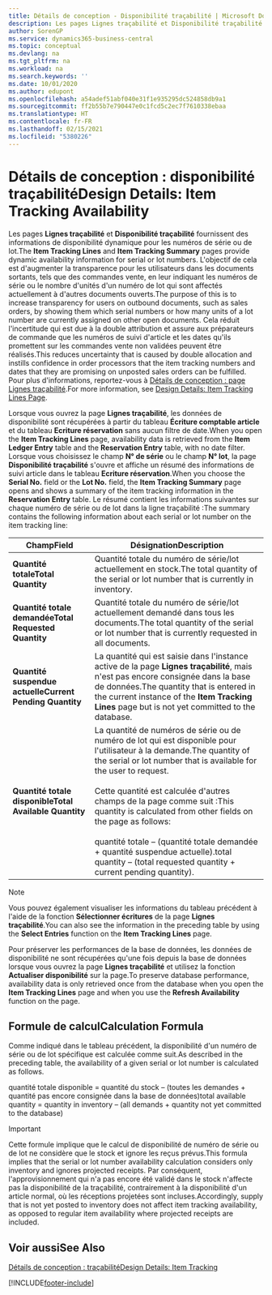 ```yaml
---
title: Détails de conception - Disponibilité traçabilité | Microsoft Docs
description: Les pages Lignes traçabilité et Disponibilité traçabilité fournissent des informations de disponibilité dynamique pour les numéros de série ou de lot. L'objectif de cela est d'augmenter la transparence pour les utilisateurs dans les documents sortants, tels que des commandes vente, en leur indiquant les numéros de série ou le nombre d'unités d'un numéro de lot qui sont affectés actuellement à d'autres documents ouverts.
author: SorenGP
ms.service: dynamics365-business-central
ms.topic: conceptual
ms.devlang: na
ms.tgt_pltfrm: na
ms.workload: na
ms.search.keywords: ''
ms.date: 10/01/2020
ms.author: edupont
ms.openlocfilehash: a54adef51abf040e31f1e935295dc524858db9a1
ms.sourcegitcommit: ff2b55b7e790447e0c1fcd5c2ec7f7610338ebaa
ms.translationtype: HT
ms.contentlocale: fr-FR
ms.lasthandoff: 02/15/2021
ms.locfileid: "5380226"
---
```

# <a name="design-details-item-tracking-availability"></a><span data-ttu-id="1f6e6-104">Détails de conception : disponibilité traçabilité</span><span class="sxs-lookup"><span data-stu-id="1f6e6-104">Design Details: Item Tracking Availability</span></span>
<span data-ttu-id="1f6e6-105">Les pages **Lignes traçabilité** et **Disponibilité traçabilité** fournissent des informations de disponibilité dynamique pour les numéros de série ou de lot.</span><span class="sxs-lookup"><span data-stu-id="1f6e6-105">The **Item Tracking Lines** and **Item Tracking Summary** pages provide dynamic availability information for serial or lot numbers.</span></span> <span data-ttu-id="1f6e6-106">L'objectif de cela est d'augmenter la transparence pour les utilisateurs dans les documents sortants, tels que des commandes vente, en leur indiquant les numéros de série ou le nombre d'unités d'un numéro de lot qui sont affectés actuellement à d'autres documents ouverts.</span><span class="sxs-lookup"><span data-stu-id="1f6e6-106">The purpose of this is to increase transparency for users on outbound documents, such as sales orders, by showing them which serial numbers or how many units of a lot number are currently assigned on other open documents.</span></span> <span data-ttu-id="1f6e6-107">Cela réduit l'incertitude qui est due à la double attribution et assure aux préparateurs de commande que les numéros de suivi d'article et les dates qu'ils promettent sur les commandes vente non validées peuvent être réalisés.</span><span class="sxs-lookup"><span data-stu-id="1f6e6-107">This reduces uncertainty that is caused by double allocation and instills confidence in order processors that the item tracking numbers and dates that they are promising on unposted sales orders can be fulfilled.</span></span> <span data-ttu-id="1f6e6-108">Pour plus d'informations, reportez-vous à [Détails de conception : page Lignes traçabilité](design-details-item-tracking-lines-window.md).</span><span class="sxs-lookup"><span data-stu-id="1f6e6-108">For more information, see [Design Details: Item Tracking Lines Page](design-details-item-tracking-lines-window.md).</span></span>  

 <span data-ttu-id="1f6e6-109">Lorsque vous ouvrez la page **Lignes traçabilité**, les données de disponibilité sont récupérées à partir du tableau **Écriture comptable article** et du tableau **Ecriture réservation** sans aucun filtre de date.</span><span class="sxs-lookup"><span data-stu-id="1f6e6-109">When you open the **Item Tracking Lines** page, availability data is retrieved from the **Item Ledger Entry** table and the **Reservation Entry** table, with no date filter.</span></span> <span data-ttu-id="1f6e6-110">Lorsque vous choisissez le champ **N° de série** ou le champ **N° lot**, la page **Disponibilité traçabilité** s'ouvre et affiche un résumé des informations de suivi article dans le tableau **Ecriture réservation**.</span><span class="sxs-lookup"><span data-stu-id="1f6e6-110">When you choose the **Serial No.** field or the **Lot No.** field, the **Item Tracking Summary** page opens and shows a summary of the item tracking information in the **Reservation Entry** table.</span></span> <span data-ttu-id="1f6e6-111">Le résumé contient les informations suivantes sur chaque numéro de série ou de lot dans la ligne traçabilité :</span><span class="sxs-lookup"><span data-stu-id="1f6e6-111">The summary contains the following information about each serial or lot number on the item tracking line:</span></span>  

|<span data-ttu-id="1f6e6-112">Champ</span><span class="sxs-lookup"><span data-stu-id="1f6e6-112">Field</span></span>|<span data-ttu-id="1f6e6-113">Désignation</span><span class="sxs-lookup"><span data-stu-id="1f6e6-113">Description</span></span>|  
|---------------------------------|---------------------------------------|  
|<span data-ttu-id="1f6e6-114">**Quantité totale**</span><span class="sxs-lookup"><span data-stu-id="1f6e6-114">**Total Quantity**</span></span>|<span data-ttu-id="1f6e6-115">Quantité totale du numéro de série/lot actuellement en stock.</span><span class="sxs-lookup"><span data-stu-id="1f6e6-115">The total quantity of the serial or lot number that is currently in inventory.</span></span>|  
|<span data-ttu-id="1f6e6-116">**Quantité totale demandée**</span><span class="sxs-lookup"><span data-stu-id="1f6e6-116">**Total Requested Quantity**</span></span>|<span data-ttu-id="1f6e6-117">Quantité totale du numéro de série/lot actuellement demandé dans tous les documents.</span><span class="sxs-lookup"><span data-stu-id="1f6e6-117">The total quantity of the serial or lot number that is currently requested in all documents.</span></span>|  
|<span data-ttu-id="1f6e6-118">**Quantité suspendue actuelle**</span><span class="sxs-lookup"><span data-stu-id="1f6e6-118">**Current Pending Quantity**</span></span>|<span data-ttu-id="1f6e6-119">La quantité qui est saisie dans l'instance active de la page **Lignes traçabilité**, mais n'est pas encore consignée dans la base de données.</span><span class="sxs-lookup"><span data-stu-id="1f6e6-119">The quantity that is entered in the current instance of the **Item Tracking Lines** page but is not yet committed to the database.</span></span>|  
|<span data-ttu-id="1f6e6-120">**Quantité totale disponible**</span><span class="sxs-lookup"><span data-stu-id="1f6e6-120">**Total Available Quantity**</span></span>|<span data-ttu-id="1f6e6-121">La quantité de numéros de série ou de numéro de lot qui est disponible pour l'utilisateur à la demande.</span><span class="sxs-lookup"><span data-stu-id="1f6e6-121">The quantity of the serial or lot number that is available for the user to request.</span></span><br /><br /> <span data-ttu-id="1f6e6-122">Cette quantité est calculée d'autres champs de la page comme suit :</span><span class="sxs-lookup"><span data-stu-id="1f6e6-122">This quantity is calculated from other fields on the page as follows:</span></span><br /><br /> <span data-ttu-id="1f6e6-123">quantité totale – (quantité totale demandée + quantité suspendue actuelle).</span><span class="sxs-lookup"><span data-stu-id="1f6e6-123">total quantity – (total requested quantity + current pending quantity).</span></span>|  

> [!NOTE]  
>  <span data-ttu-id="1f6e6-124">Vous pouvez également visualiser les informations du tableau précédent à l'aide de la fonction **Sélectionner écritures** de la page **Lignes traçabilité**.</span><span class="sxs-lookup"><span data-stu-id="1f6e6-124">You can also see the information in the preceding table by using the **Select Entries** function on the **Item Tracking Lines** page.</span></span>  

 <span data-ttu-id="1f6e6-125">Pour préserver les performances de la base de données, les données de disponibilité ne sont récupérées qu'une fois depuis la base de données lorsque vous ouvrez la page **Lignes traçabilité** et utilisez la fonction **Actualiser disponibilité** sur la page.</span><span class="sxs-lookup"><span data-stu-id="1f6e6-125">To preserve database performance, availability data is only retrieved once from the database when you open the **Item Tracking Lines** page and when you use the **Refresh Availability** function on the page.</span></span>  

## <a name="calculation-formula"></a><span data-ttu-id="1f6e6-126">Formule de calcul</span><span class="sxs-lookup"><span data-stu-id="1f6e6-126">Calculation Formula</span></span>  
 <span data-ttu-id="1f6e6-127">Comme indiqué dans le tableau précédent, la disponibilité d'un numéro de série ou de lot spécifique est calculée comme suit.</span><span class="sxs-lookup"><span data-stu-id="1f6e6-127">As described in the preceding table, the availability of a given serial or lot number is calculated as follows.</span></span>  

 <span data-ttu-id="1f6e6-128">quantité totale disponible = quantité du stock – (toutes les demandes + quantité pas encore consignée dans la base de données)</span><span class="sxs-lookup"><span data-stu-id="1f6e6-128">total available quantity = quantity in inventory – (all demands + quantity not yet committed to the database)</span></span>  

> [!IMPORTANT]  
>  <span data-ttu-id="1f6e6-129">Cette formule implique que le calcul de disponibilité de numéro de série ou de lot ne considère que le stock et ignore les reçus prévus.</span><span class="sxs-lookup"><span data-stu-id="1f6e6-129">This formula implies that the serial or lot number availability calculation considers only inventory and ignores projected receipts.</span></span> <span data-ttu-id="1f6e6-130">Par conséquent, l'approvisionnement qui n'a pas encore été validé dans le stock n'affecte pas la disponibilité de la traçabilité, contrairement à la disponibilité d'un article normal, où les réceptions projetées sont incluses.</span><span class="sxs-lookup"><span data-stu-id="1f6e6-130">Accordingly, supply that is not yet posted to inventory does not affect item tracking availability, as opposed to regular item availability where projected receipts are included.</span></span>  

## <a name="see-also"></a><span data-ttu-id="1f6e6-131">Voir aussi</span><span class="sxs-lookup"><span data-stu-id="1f6e6-131">See Also</span></span>  
 [<span data-ttu-id="1f6e6-132">Détails de conception : traçabilité</span><span class="sxs-lookup"><span data-stu-id="1f6e6-132">Design Details: Item Tracking</span></span>](design-details-item-tracking.md)


[!INCLUDE[footer-include](includes/footer-banner.md)]
